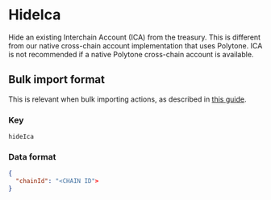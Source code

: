 # HideIca

Hide an existing Interchain Account (ICA) from the treasury. This is different
from our native cross-chain account implementation that uses Polytone. ICA is
not recommended if a native Polytone cross-chain account is available.

## Bulk import format

This is relevant when bulk importing actions, as described in [this
guide](https://github.com/DA0-DA0/dao-dao-ui/wiki/Bulk-importing-actions).

### Key

`hideIca`

### Data format

```json
{
  "chainId": "<CHAIN ID">
}
```
